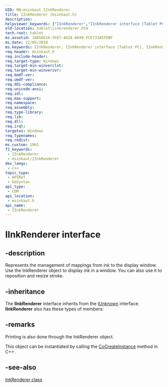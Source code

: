 ```yaml
---
UID: NN:msinkaut.IInkRenderer
title: IInkRenderer (msinkaut.h)
description: .
helpviewer_keywords: ["IInkRenderer","IInkRenderer interface [Tablet PC]","IInkRenderer interface [Tablet PC]","described","msinkaut/IInkRenderer","tablet.iinkrenderer"]
old-location: tablet\iinkrenderer.htm
tech.root: tablet
ms.assetid: 2AB56616-3F67-4428-8A99-FCE733A5FDBF
ms.date: 12/05/2018
ms.keywords: IInkRenderer, IInkRenderer interface [Tablet PC], IInkRenderer interface [Tablet PC],described, msinkaut/IInkRenderer, tablet.iinkrenderer
req.header: msinkaut.h
req.include-header: 
req.target-type: Windows
req.target-min-winverclnt: 
req.target-min-winversvr: 
req.kmdf-ver: 
req.umdf-ver: 
req.ddi-compliance: 
req.unicode-ansi: 
req.idl: 
req.max-support: 
req.namespace: 
req.assembly: 
req.type-library: 
req.lib: 
req.dll: 
req.irql: 
targetos: Windows
req.typenames: 
req.redist: 
ms.custom: 19H1
f1_keywords:
 - IInkRenderer
 - msinkaut/IInkRenderer
dev_langs:
 - c++
topic_type:
 - APIRef
 - kbSyntax
api_type:
 - COM
api_location:
 - msinkaut.h
api_name:
 - IInkRenderer
---
```


# IInkRenderer interface


## -description

Represents the management of mappings from ink to the display window. Use the InkRenderer object to display ink in a window. You can also use it to reposition and resize stroke.

## -inheritance

The <b>IInkRenderer</b> interface inherits from the <a href="/windows/desktop/api/unknwn/nn-unknwn-iunknown">IUnknown</a> interface. <b>IInkRenderer</b> also has these types of members:

## -remarks

Printing is also done through the InkRenderer object.

This object can be instantiated by calling the [CoCreateInstance](../combaseapi/nf-combaseapi-cocreateinstance.md) method in C++.

## -see-also

[InkRenderer class](/windows/win32/tablet/inkrenderer-class)
